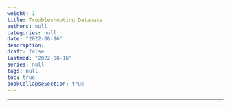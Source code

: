 ```yaml
---
weight: 1
title: Troubleshooting Database
authors: null
categories: null
date: "2022-08-16"
description: 
draft: false
lastmod: "2022-08-16"
series: null
tags: null
toc: true
bookCollapseSection: true
---
```


<!--more-->
---
